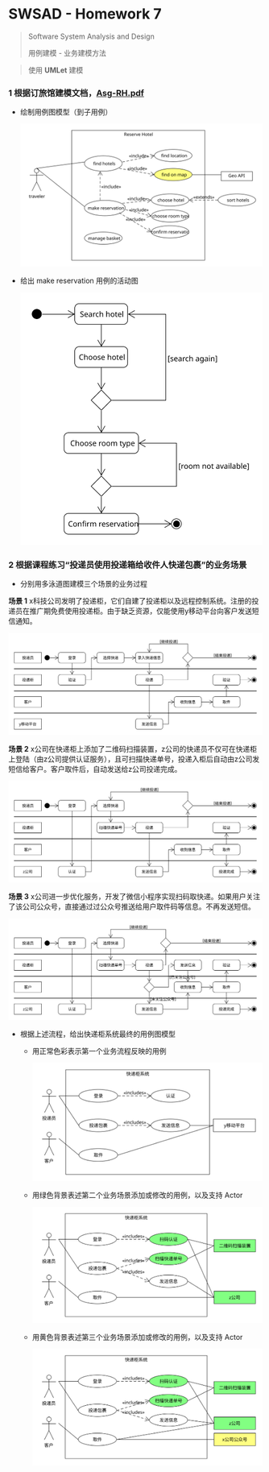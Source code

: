 # SWSAD - Homework 7

> Software System Analysis and Design
>
> 用例建模 - 业务建模方法

> 使用 **UMLet** 建模

### 1 根据订旅馆建模文档，[Asg-RH.pdf](https://sysu-swsad.github.io/swad-guide/material/Asg_RH.pdf)

- 绘制用例图模型（到子用例）

  ![7_ReserveHotel](assets/hw7/ReserveHotel.svg)

- 给出 make reservation 用例的活动图

  ![makeReservation](assets/makeReservation.svg)

### 2 根据课程练习“投递员使用投递箱给收件人快递包裹”的业务场景

- 分别用多泳道图建模三个场景的业务过程

**场景 1** x科技公司发明了投递柜，它们自建了投递柜以及远程控制系统。注册的投递员在推广期免费使用投递柜。由于缺乏资源，仅能使用y移动平台向客户发送短信通知。

![Swimlane1](assets/Swimlane1.svg)

**场景 2** x公司在快递柜上添加了二维码扫描装置，z公司的快递员不仅可在快递柜上登陆（由z公司提供认证服务），且可扫描快递单号，投递入柜后自动由z公司发短信给客户。客户取件后，自动发送给z公司投递完成。

![Swimlane2](assets/Swimlane2.svg)

**场景 3** x公司进一步优化服务，开发了微信小程序实现扫码取快递。如果用户关注了该公司公众号，直接通过过公众号推送给用户取件码等信息。不再发送短信。

![Swimlane3](assets/Swimlane3.svg)

- 根据上述流程，给出快递柜系统最终的用例图模型
  - 用正常色彩表示第一个业务流程反映的用例
  
    ![usecase1](assets/usecase1.svg)
  
  - 用绿色背景表述第二个业务场景添加或修改的用例，以及支持 Actor
  
    ![usecase2](assets/usecase2.svg)
  
  - 用黄色背景表述第三个业务场景添加或修改的用例，以及支持 Actor
  
    ![usecase3](assets/usecase3.svg)